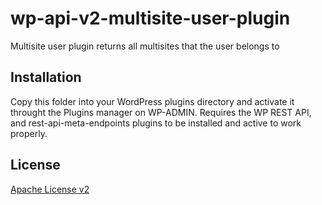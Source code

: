 # wp-api-v2-multisite-user-plugin

Multisite user plugin returns all multisites that the user belongs to

## Installation

Copy this folder into your WordPress plugins directory and activate it throught the Plugins manager on WP-ADMIN.
Requires the WP REST API, and rest-api-meta-endpoints plugins to be installed and active to work properly.

## License  

[Apache License v2](http://www.apache.org/licenses/LICENSE-2.0)
